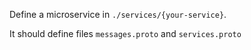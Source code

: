 Define a microservice in `./services/{your-service}`.

It should define files `messages.proto` and `services.proto`